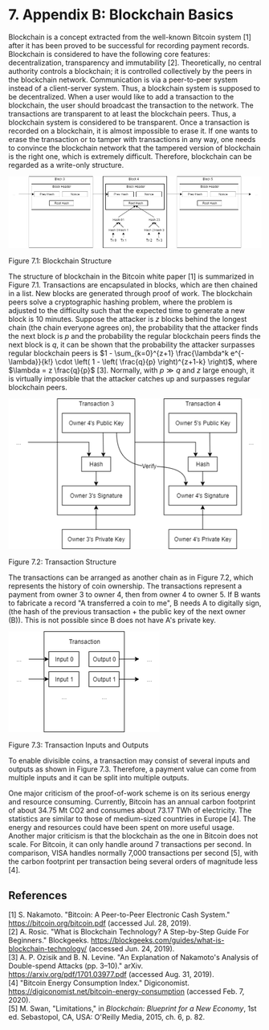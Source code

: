 # 7. Appendix B: Blockchain Basics

Blockchain is a concept extracted from the well-known Bitcoin system [1] after it has been proved to be successful for recording payment records.
Blockchain is considered to have the following core features: decentralization, transparency and immutability [2].
Theoretically, no central authority controls a blockchain; it is controlled collectively by the peers in the blockchain network.
Communication is via a peer-to-peer system instead of a client-server system.
Thus, a blockchain system is supposed to be decentralized.
When a user would like to add a transaction to the blockchain, the user should broadcast the transaction to the network.
The transactions are transparent to at least the blockchain peers.
Thus, a blockchain system is considered to be transparent.
Once a transaction is recorded on a blockchain, it is almost impossible to erase it.
If one wants to erase the transaction or to tamper with transactions in any way, one needs to convince the blockchain network that the tampered version of blockchain is the right one, which is extremely difficult.
Therefore, blockchain can be regarded as a write-only structure.

![Figure 7.1: Blockchain Structure](./79_wil1_final-resources/07_blockchain-structure.png)

Figure 7.1: Blockchain Structure

The structure of blockchain in the Bitcoin white paper [1] is summarized in Figure 7.1<!-- (!) -->.
Transactions are encapsulated in blocks, which are then chained in a list.
New blocks are generated through proof of work.
The blockchain peers solve a cryptographic hashing problem, where the problem is adjusted to the difficulty such that the expected time to generate a new block is 10 minutes.
Suppose the attacker is $z$ blocks behind the longest chain (the chain everyone agrees on), the probability that the attacker finds the next block is $p$ and the probability the regular blockchain peers finds the next block is $q$, it can be shown that the probability the attacker surpasses regular blockchain peers is $1 - \sum_{k=0}^{z+1} \frac{\lambda^k e^{-\lambda}}{k!} \cdot \left( 1 - \left( \frac{q}{p} \right)^{z+1-k} \right)$, where $\lambda = z \frac{q}{p}$ [3].
Normally, with $p \gg q$ and $z$ large enough, it is virtually impossible that the attacker catches up and surpasses regular blockchain peers.

![Figure 7.2: Transaction Structure](./79_wil1_final-resources/07_transaction-structure.png)

Figure 7.2: Transaction Structure

The transactions can be arranged as another chain as in Figure 7.2<!-- (!) -->, which represents the history of coin ownership.
The transactions represent a payment from owner 3 to owner 4, then from owner 4 to owner 5.
If B wants to fabricate a record "A transferred a coin to me", B needs A to digitally sign, (the hash of the previous transaction + the public key of the next owner (B)).
This is not possible since B does not have A's private key.

![Figure 7.3: Transaction Inputs and Outputs](./79_wil1_final-resources/07_transaction-io.png)

Figure 7.3: Transaction Inputs and Outputs

To enable divisible coins, a transaction may consist of several inputs and outputs as shown in Figure 7.3<!-- (!) -->.
Therefore, a payment value can come from multiple inputs and it can be split into multiple outputs.

One major criticism of the proof-of-work scheme is on its serious energy and resource consuming.
Currently, Bitcoin has an annual carbon footprint of about 34.75 Mt CO2 and consumes about 73.17 TWh of electricity.
The statistics are similar to those of medium-sized countries in Europe [4].
The energy and resources could have been spent on more useful usage.
Another major criticism is that the blockchain as the one in Bitcoin does not scale.
For Bitcoin, it can only handle around 7 transactions per second.
In comparison, VISA handles normally 7,000 transactions per second [5], with the carbon footprint per transaction being several orders of magnitude less [4].

## References

<!-- The preferred reference style is IEEE reference style (version 11.12.2018). See <https://www.cse.ust.hk/ct/fyp/reports/content/ieee_style.html> and <http://journals.ieeeauthorcenter.ieee.org/wp-content/uploads/sites/7/IEEE-Reference-Guide.pdf>.
- Format for websites: [author names]. "[page title]." [website title]. [URL] (accessed [date of access (e.g. Mar. 1, 2000/ Mar. 2000)]).
- Format for books: [author names], "[chapter title]," in [book title (in italic type)], [edition number]th ed. [publisher city], [publisher US state], [publisher country]: [publisher name], [year], ch. [chapter number], sec. [section number], [page range].
- Format for online conference proceedings: [author names], "[paper title]," in [conference name (in italic type)], [year], [page range]. [Online]. Available: [URL]
- Format for lecture notes: [author names]. ([year]). [lecture title] [[type of medium]]. Available: [URL]
- Format for online manuals: [author names]. [manual title (in italic type)], [edition number]th ed. ([year]). Accessed: [date of access]. [Online]. Available: [URL]
- Format for online reports: [author names], "[report title]," [company name], [company city], [company US state], [company country], Rep. [report number], [date]. Accessed: [date of access]. [Online]. Available: [URL]
- Format for online videos: [video owner/creator], [location]. [video title (in italic type)]. [release date]. Accessed: [date of access]. [Online Video]. Available: [URL] -->
[1] S. Nakamoto. "Bitcoin: A Peer-to-Peer Electronic Cash System." <https://bitcoin.org/bitcoin.pdf> (accessed Jul. 28, 2019).\
[2] A. Rosic. "What is Blockchain Technology? A Step-by-Step Guide For Beginners." Blockgeeks. <https://blockgeeks.com/guides/what-is-blockchain-technology/> (accessed Jun. 24, 2019).\
[3] A. P. Ozisik and B. N. Levine. "An Explanation of Nakamoto's Analysis of Double-spend Attacks (pp. 3–10)." arXiv. <https://arxiv.org/pdf/1701.03977.pdf> (accessed Aug. 31, 2019).\
[4] "Bitcoin Energy Consumption Index." Digiconomist. <https://digiconomist.net/bitcoin-energy-consumption> (accessed Feb. 7, 2020).\
[5] <!-- Book -->M. Swan, "Limitations," in *Blockchain: Blueprint for a New Economy*, 1st ed. Sebastopol, CA, USA: O'Reilly Media, 2015, ch. 6, p. 82.
